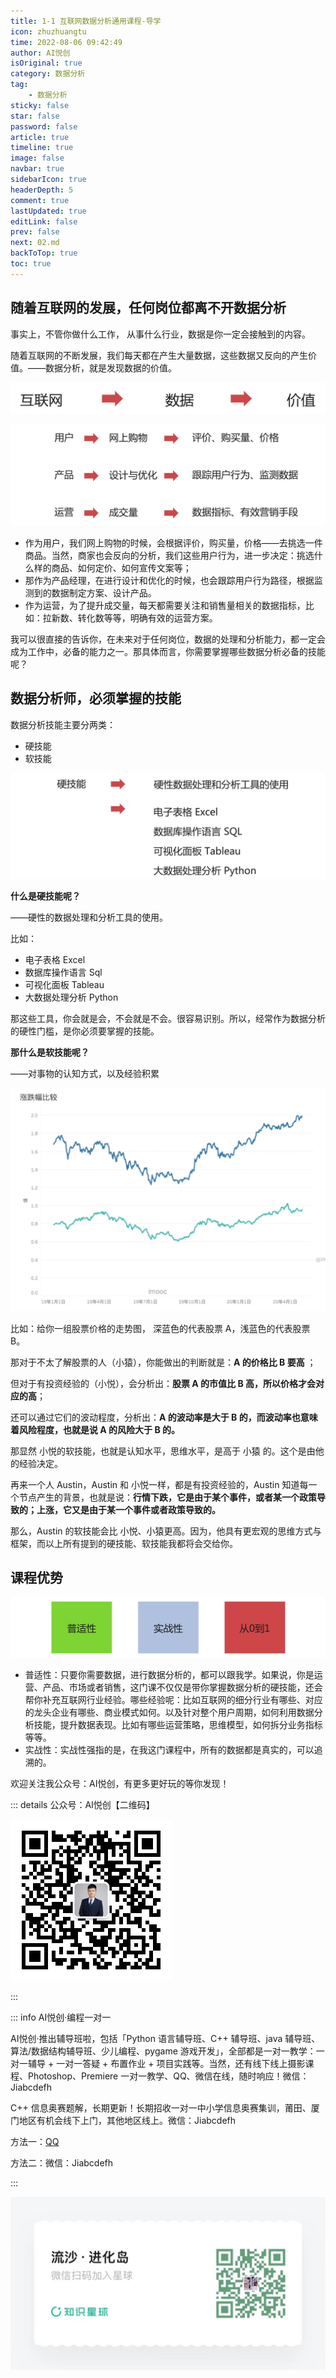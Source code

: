 ```yaml
---
title: 1-1 互联网数据分析通用课程-导学
icon: zhuzhuangtu
time: 2022-08-06 09:42:49
author: AI悦创
isOriginal: true
category: 数据分析
tag:
    - 数据分析
sticky: false
star: false
password: false
article: true
timeline: true
image: false
navbar: true
sidebarIcon: true
headerDepth: 5
comment: true
lastUpdated: true
editLink: false
prev: false
next: 02.md
backToTop: true
toc: true
---
```


## 随着互联网的发展，任何岗位都离不开数据分析

事实上，不管你做什么工作， 从事什么行业，数据是你一定会接触到的内容。

随着互联网的不断发展，我们每天都在产生大量数据，这些数据又反向的产生价值。——数据分析，就是发现数据的价值。

![image-20220806095700236](./01.assets/image-20220806095700236.png)



![image-20220806114212306](./01.assets/image-20220806114212306.png)

- 作为用户，我们网上购物的时候，会根据评价，购买量，价格——去挑选一件商品。当然，商家也会反向的分析，我们这些用户行为，进一步决定：挑选什么样的商品、如何定价、如何宣传文案等；
- 那作为产品经理，在进行设计和优化的时候，也会跟踪用户行为路径，根据监测到的数据制定方案、设计产品。
- 作为运营，为了提升成交量，每天都需要关注和销售量相关的数据指标，比如：拉新数、转化数等等，明确有效的运营方案。

我可以很直接的告诉你，在未来对于任何岗位，数据的处理和分析能力，都一定会成为工作中，必备的能力之一。那具体而言，你需要掌握哪些数据分析必备的技能呢？



## 数据分析师，必须掌握的技能

数据分析技能主要分两类：

- 硬技能
- 软技能

![image-20220806221219186](./01.assets/image-20220806221219186.png)

**什么是硬技能呢？**

——硬性的数据处理和分析工具的使用。

比如：

- 电子表格 Excel
- 数据库操作语言 Sql
- 可视化面板 Tableau
- 大数据处理分析 Python

那这些工具，你会就是会，不会就是不会。很容易识别。所以，经常作为数据分析的硬性门槛，是你必须要掌握的技能。



**那什么是软技能呢？**

——对事物的认知方式，以及经验积累

 ![image-20220806221441666](./01.assets/image-20220806221441666.png)

比如：给你一组股票价格的走势图， 深蓝色的代表股票 A，浅蓝色的代表股票 B。

那对于不太了解股票的人（小猿），你能做出的判断就是：**A 的价格比 B 要高** ；

但对于有投资经验的（小悦），会分析出：**股票 A 的市值比 B 高，所以价格才会对应的高**；

还可以通过它们的波动程度，分析出：**A 的波动率是大于 B 的，而波动率也意味着风险程度，也就是说  A 的风险大于 B 的。**

那显然 小悦的软技能，也就是认知水平，思维水平，是高于 小猿 的。这个是由他的经验决定。

再来一个人 Austin，Austin 和 小悦一样，都是有投资经验的，Austin 知道每一个节点产生的背景，也就是说：**行情下跌，它是由于某个事件，或者某一个政策导致的；上涨，它又是由于某一个事件或者政策导致的。**

那么，Austin 的软技能会比 小悦、小猿更高。因为，他具有更宏观的思维方式与框架，而以上所有提到的硬技能、软技能我都将会交给你。



## 课程优势

![image-20220806223129838](./01.assets/image-20220806223129838.png)





- 普适性：只要你需要数据，进行数据分析的，都可以跟我学。如果说，你是运营、产品、市场或者销售，这门课不仅仅是带你掌握数据分析的硬技能，还会帮你补充互联网行业经验。哪些经验呢：比如互联网的细分行业有哪些、对应的龙头企业有哪些、商业模式如何。以及针对整个用户周期，如何利用数据分析技能，提升数据表现。比如有哪些运营策略，思维模型，如何拆分业务指标等等。
- 实战性：实战性强指的是，在我这门课程中，所有的数据都是真实的，可以追溯的。



欢迎关注我公众号：AI悦创，有更多更好玩的等你发现！

::: details 公众号：AI悦创【二维码】

![](/gzh.jpg)

:::

::: info AI悦创·编程一对一

AI悦创·推出辅导班啦，包括「Python 语言辅导班、C++ 辅导班、java 辅导班、算法/数据结构辅导班、少儿编程、pygame 游戏开发」，全部都是一对一教学：一对一辅导 + 一对一答疑 + 布置作业 + 项目实践等。当然，还有线下线上摄影课程、Photoshop、Premiere 一对一教学、QQ、微信在线，随时响应！微信：Jiabcdefh

C++ 信息奥赛题解，长期更新！长期招收一对一中小学信息奥赛集训，莆田、厦门地区有机会线下上门，其他地区线上。微信：Jiabcdefh

方法一：[QQ](http://wpa.qq.com/msgrd?v=3&uin=1432803776&site=qq&menu=yes)

方法二：微信：Jiabcdefh

:::

![](/zsxq.jpg)

















